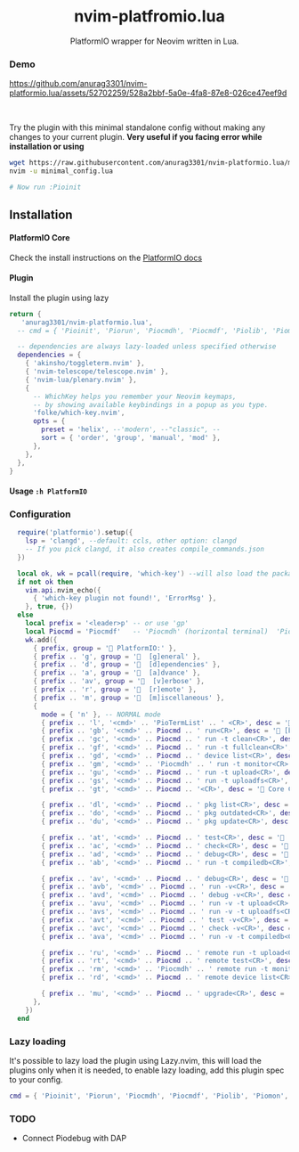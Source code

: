 <h1 align="center">
    nvim-platfromio.lua
</h1>

<p align="center">

<img src="https://github.com/user-attachments/assets/fa3f7663-802e-4845-b4f7-0992e34899f2" style="height: 1em; vertical-align: middle;">
PlatformIO wrapper for Neovim written in Lua.</p>

### Demo

https://github.com/anurag3301/nvim-platformio.lua/assets/52702259/528a2bbf-5a0e-4fa8-87e8-026ce47eef9d

<br>

Try the plugin with this minimal standalone config without making any changes to your current plugin. **Very useful if you facing error while installation or using**
```sh
wget https://raw.githubusercontent.com/anurag3301/nvim-platformio.lua/main/minimal_config.lua
nvim -u minimal_config.lua

# Now run :Pioinit
```

## Installation

#### PlatformIO Core
Check the install instructions on the [PlatformIO docs](https://docs.platformio.org/en/latest/core/installation/index.html)


#### Plugin
Install the plugin using lazy
```lua
return {
   'anurag3301/nvim-platformio.lua',
  -- cmd = { 'Pioinit', 'Piorun', 'Piocmdh', 'Piocmdf', 'Piolib', 'Piomon', 'Piodebug', 'Piodb' },

  -- dependencies are always lazy-loaded unless specified otherwise
  dependencies = {
    { 'akinsho/toggleterm.nvim' },
    { 'nvim-telescope/telescope.nvim' },
    { 'nvim-lua/plenary.nvim' },
    {
      -- WhichKey helps you remember your Neovim keymaps,
      -- by showing available keybindings in a popup as you type.
      'folke/which-key.nvim',
      opts = {
        preset = 'helix', --'modern', --"classic", --
        sort = { 'order', 'group', 'manual', 'mod' },
      },
    },
  },
}
```

#### Usage `:h PlatformIO`

### Configuration
```lua
  require('platformio').setup({
    lsp = 'clangd', --default: ccls, other option: clangd
    -- If you pick clangd, it also creates compile_commands.json
  })

  local ok, wk = pcall(require, 'which-key') --will also load the package if it isn't loaded already
  if not ok then
    vim.api.nvim_echo({
      { 'which-key plugin not found!', 'ErrorMsg' },
    }, true, {})
  else
    local prefix = '<leader>p' -- or use 'gp'
    local Piocmd = 'Piocmdf'   -- 'Piocmdh' (horizontal terminal)  'Piocmdf' (float terminal)
    wk.add({
      { prefix, group = ' PlatformIO:' },
      { prefix .. 'g', group = '  [g]eneral' },
      { prefix .. 'd', group = '  [d]ependencies' },
      { prefix .. 'a', group = '  [a]dvance' },
      { prefix .. 'av', group = '  [v]erbose' },
      { prefix .. 'r', group = '  [r]emote' },
      { prefix .. 'm', group = '  [m]iscellaneous' },
      {
        mode = { 'n' }, -- NORMAL mode
        { prefix .. 'l', '<cmd>' .. 'PioTermList' .. ' <CR>', desc = ' Pio Terminals [l]ist' },
        { prefix .. 'gb', '<cmd>' .. Piocmd .. ' run<CR>', desc = ' [b]uild' },
        { prefix .. 'gc', '<cmd>' .. Piocmd .. ' run -t clean<CR>', desc = ' [c]lean' },
        { prefix .. 'gf', '<cmd>' .. Piocmd .. ' run -t fullclean<CR>', desc = ' [f]ull clean' },
        { prefix .. 'gd', '<cmd>' .. Piocmd .. ' device list<CR>', desc = ' [d]evice list' },
        { prefix .. 'gm', '<cmd>' .. 'Piocmdh' .. ' run -t monitor<CR>', desc = ' [m]onitor' },
        { prefix .. 'gu', '<cmd>' .. Piocmd .. ' run -t upload<CR>', desc = ' [u]pload' },
        { prefix .. 'gs', '<cmd>' .. Piocmd .. ' run -t uploadfs<CR>', desc = ' upload file [s]ystem' },
        { prefix .. 'gt', '<cmd>' .. Piocmd .. '<CR>', desc = ' Core CLI [T]erminal' },

        { prefix .. 'dl', '<cmd>' .. Piocmd .. ' pkg list<CR>', desc = ' [l]ist packages' },
        { prefix .. 'do', '<cmd>' .. Piocmd .. ' pkg outdated<CR>', desc = ' List [o]utdated packages' },
        { prefix .. 'du', '<cmd>' .. Piocmd .. ' pkg update<CR>', desc = ' [u]pdate packages' },

        { prefix .. 'at', '<cmd>' .. Piocmd .. ' test<CR>', desc = ' [t]est' },
        { prefix .. 'ac', '<cmd>' .. Piocmd .. ' check<CR>', desc = ' [c]heck' },
        { prefix .. 'ad', '<cmd>' .. Piocmd .. ' debug<CR>', desc = ' [d]ebug' },
        { prefix .. 'ab', '<cmd>' .. Piocmd .. ' run -t compiledb<CR>', desc = ' compilation data[b]ase' },

        { prefix .. 'av', '<cmd>' .. Piocmd .. ' debug<CR>', desc = ' [v]erbose' },
        { prefix .. 'avb', '<cmd>' .. Piocmd .. ' run -v<CR>', desc = ' [b]uild' },
        { prefix .. 'avd', '<cmd>' .. Piocmd .. ' debug -v<CR>', desc = ' [d]ebug' },
        { prefix .. 'avu', '<cmd>' .. Piocmd .. ' run -v -t upload<CR>', desc = ' [u]pload' },
        { prefix .. 'avs', '<cmd>' .. Piocmd .. ' run -v -t uploadfs<CR>', desc = ' upload file [s]ystem' },
        { prefix .. 'avt', '<cmd>' .. Piocmd .. ' test -v<CR>', desc = ' [t]est' },
        { prefix .. 'avc', '<cmd>' .. Piocmd .. ' check -v<CR>', desc = ' [c]heck' },
        { prefix .. 'ava', '<cmd>' .. Piocmd .. ' run -v -t compiledb<CR>', desc = ' compilation databa[a]e' },

        { prefix .. 'ru', '<cmd>' .. Piocmd .. ' remote run -t upload<CR>', desc = ' [u]pload' },
        { prefix .. 'rt', '<cmd>' .. Piocmd .. ' remote test<CR>', desc = ' [t]est' },
        { prefix .. 'rm', '<cmd>' .. 'Piocmdh' .. ' remote run -t monitor<CR>', desc = ' [m]onitor' },
        { prefix .. 'rd', '<cmd>' .. Piocmd .. ' remote device list<CR>', desc = ' [d]evice list' },

        { prefix .. 'mu', '<cmd>' .. Piocmd .. ' upgrade<CR>', desc = ' [u]pgrade' },
      },
    })
  end
```

### Lazy loading

It's possible to lazy load the plugin using Lazy.nvim, this will load the plugins only when it is needed, to enable lazy loading, add this plugin spec to your config.

```lua
cmd = { 'Pioinit', 'Piorun', 'Piocmdh', 'Piocmdf', 'Piolib', 'Piomon', 'Piodebug', 'Piodb' },
```


### TODO
- Connect Piodebug with DAP